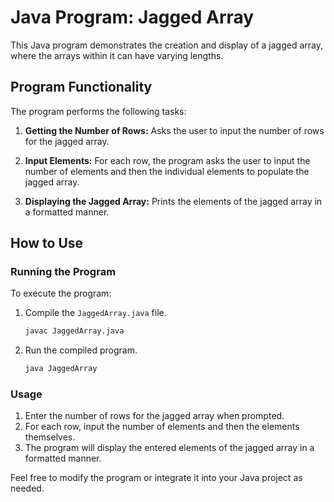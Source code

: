 # Java Program: Jagged Array

This Java program demonstrates the creation and display of a jagged array, where the arrays within it can have varying lengths.

## Program Functionality

The program performs the following tasks:

1. **Getting the Number of Rows:** Asks the user to input the number of rows for the jagged array.

2. **Input Elements:** For each row, the program asks the user to input the number of elements and then the individual elements to populate the jagged array.

3. **Displaying the Jagged Array:** Prints the elements of the jagged array in a formatted manner.

## How to Use

### Running the Program

To execute the program:

1. Compile the `JaggedArray.java` file.
    ```bash
    javac JaggedArray.java
    ```

2. Run the compiled program.
    ```bash
    java JaggedArray
    ```

### Usage

1. Enter the number of rows for the jagged array when prompted.
2. For each row, input the number of elements and then the elements themselves.
3. The program will display the entered elements of the jagged array in a formatted manner.

Feel free to modify the program or integrate it into your Java project as needed.
